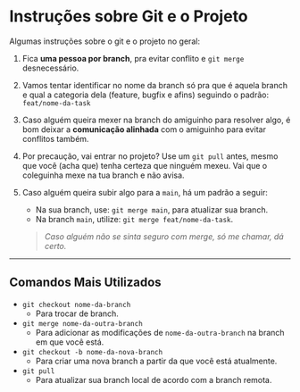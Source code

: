 # Instruções sobre Git e o Projeto

Algumas instruções sobre o git e o projeto no geral:

1.  Fica **uma pessoa por branch**, pra evitar conflito e `git merge` desnecessário.
2.  Vamos tentar identificar no nome da branch só pra que é aquela branch e qual a categoria dela (feature, bugfix e afins) seguindo o padrão:
    `feat/nome-da-task`
3.  Caso alguém queira mexer na branch do amiguinho para resolver algo, é bom deixar a **comunicação alinhada** com o amiguinho para evitar conflitos também.
4.  Por precaução, vai entrar no projeto? Use um `git pull` antes, mesmo que você (acha que) tenha certeza que ninguém mexeu. Vai que o coleguinha mexe na tua branch e não avisa.
5.  Caso alguém queira subir algo para a `main`, há um padrão a seguir:
    * Na sua branch, use: `git merge main`, para atualizar sua branch.
    * Na branch `main`, utilize: `git merge feat/nome-da-task`.

    > *Caso alguém não se sinta seguro com merge, só me chamar, dá certo.*

---

## Comandos Mais Utilizados

-   `git checkout nome-da-branch`
    -   Para trocar de branch.
-   `git merge nome-da-outra-branch`
    -   Para adicionar as modificações de `nome-da-outra-branch` na branch em que você está.
-   `git checkout -b nome-da-nova-branch`
    -   Para criar uma nova branch a partir da que você está atualmente.
-   `git pull`
    -   Para atualizar sua branch local de acordo com a branch remota.
